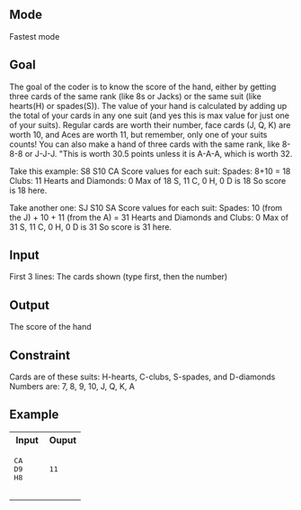 ## Mode
Fastest mode

## Goal
The goal of the coder is to know the score of the hand, either by getting three cards of the same rank (like 8s or Jacks) or the same suit (like hearts(H) or spades(S)). The value of your hand is calculated by adding up the total of your cards in any one suit (and yes this is max value for just one of your suits). Regular cards are worth their number, face cards (J, Q, K) are worth 10, and Aces are worth 11, but remember, only one of your suits counts! You can also make a hand of three cards with the same rank, like 8-8-8 or J-J-J. "This is worth 30.5 points unless it is A-A-A, which is worth 32.

Take this example:
S8 S10 CA
Score values for each suit:
Spades: 8+10 \= 18
Clubs: 11
Hearts and Diamonds: 0
Max of 18 S, 11 C, 0 H, 0 D is 18
So score is 18 here.

Take another one:
SJ S10 SA
Score values for each suit:
Spades: 10 (from the J) + 10 + 11 (from the A) \= 31
Hearts and Diamonds and Clubs: 0
Max of 31 S, 11 C, 0 H, 0 D is 31
So score is 31 here.

## Input
First 3 lines: The cards shown (type first, then the number)

## Output
The score of the hand

## Constraint
Cards are of these suits: H-hearts, C-clubs, S-spades, and D-diamonds
Numbers are: 7, 8, 9, 10, J, Q, K, A

## Example
<table>
  <tr>
    <th>Input</th>
    <th>Ouput</th>
  </tr>
  <tr>
    <td>
      <pre>
CA
D9
H8
      </pre>
    </td>
    <td>
     <pre>
11
     </pre>
    </td>
  </tr>
</table>
